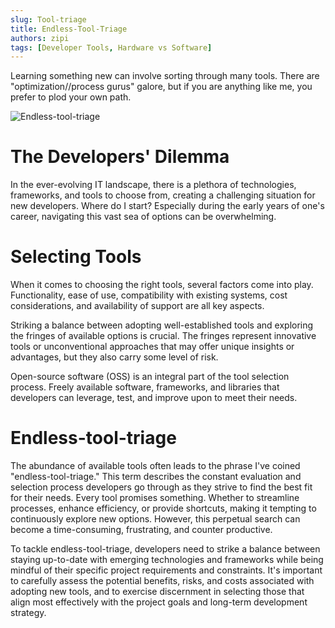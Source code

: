 ```yaml
---
slug: Tool-triage
title: Endless-Tool-Triage
authors: zipi
tags: [Developer Tools, Hardware vs Software]
---
```


Learning something new can involve sorting through many tools. There are "optimization//process gurus" galore, but if you are anything like me, you prefer to plod your own path. 

![Endless-tool-triage](/img/tool.png)

<!--truncate-->

# The Developers' Dilemma

In the ever-evolving IT landscape, there is a plethora of technologies, frameworks, and tools to choose from, creating a challenging situation for new developers. Where do I start? Especially during the early years of one's career, navigating this vast sea of options can be overwhelming.


# Selecting Tools 

When it comes to choosing the right tools, several factors come into play. Functionality, ease of use, compatibility with existing systems, cost considerations, and availability of support are all key aspects. 

Striking a balance between adopting well-established tools and exploring the fringes of available options is crucial. The fringes represent innovative tools or unconventional approaches that may offer unique insights or advantages, but they also carry some level of risk.

Open-source software (OSS) is an integral part of the  tool selection process. Freely available software, frameworks, and libraries that developers can leverage, test, and improve upon to meet their needs. 

# Endless-tool-triage 

The abundance of available tools often leads to the phrase I've coined "endless-tool-triage." This term describes the constant evaluation and selection process developers go through as they strive to find the best fit for their needs. Every tool promises something. Whether to streamline processes, enhance efficiency, or provide shortcuts, making it tempting to continuously explore new options. However, this perpetual search can become a time-consuming, frustrating, and counter productive. 

To tackle endless-tool-triage, developers need to strike a balance between staying up-to-date with emerging technologies and frameworks while being mindful of their specific project requirements and constraints. It's important to carefully assess the potential benefits, risks, and costs associated with adopting new tools, and to exercise discernment in selecting those that align most effectively with the project goals and long-term development strategy.